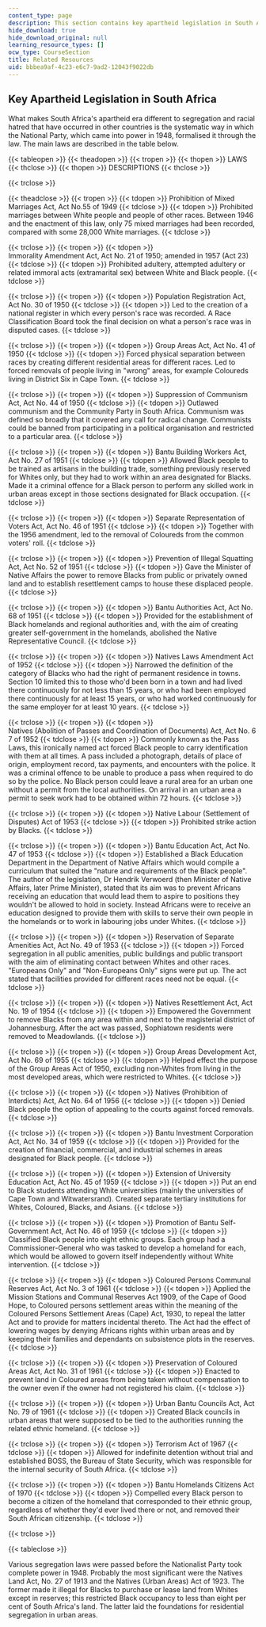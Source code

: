 ```yaml
---
content_type: page
description: This section contains key apartheid legislation in South Africa.
hide_download: true
hide_download_original: null
learning_resource_types: []
ocw_type: CourseSection
title: Related Resources
uid: bbbea9af-4c23-e6c7-9ad2-12043f9022db
---
```


Key Apartheid Legislation in South Africa 
------------------------------------------

What makes South Africa's apartheid era different to segregation and racial hatred that have occurred in other countries is the systematic way in which the National Party, which came into power in 1948, formalised it through the law. The main laws are described in the table below.

{{< tableopen >}}
{{< theadopen >}}
{{< tropen >}}
{{< thopen >}}
LAWS
{{< thclose >}}
{{< thopen >}}
DESCRIPTIONS
{{< thclose >}}

{{< trclose >}}

{{< theadclose >}}
{{< tropen >}}
{{< tdopen >}}
Prohibition of Mixed Marriages Act, Act No.55 of 1949
{{< tdclose >}}
{{< tdopen >}}
Prohibited marriages between White people and people of other races. Between 1946 and the enactment of this law, only 75 mixed marriages had been recorded, compared with some 28,000 White marriages.
{{< tdclose >}}

{{< trclose >}}
{{< tropen >}}
{{< tdopen >}}
Immorality Amendment Act, Act No. 21 of 1950; amended in 1957 (Act 23) 
{{< tdclose >}}
{{< tdopen >}}
Prohibited adultery, attempted adultery or related immoral acts (extramarital sex) between White and Black people.
{{< tdclose >}}

{{< trclose >}}
{{< tropen >}}
{{< tdopen >}}
Population Registration Act, Act No. 30 of 1950
{{< tdclose >}}
{{< tdopen >}}
Led to the creation of a national register in which every person's race was recorded. A Race Classification Board took the final decision on what a person's race was in disputed cases.
{{< tdclose >}}

{{< trclose >}}
{{< tropen >}}
{{< tdopen >}}
Group Areas Act, Act No. 41 of 1950
{{< tdclose >}}
{{< tdopen >}}
Forced physical separation between races by creating different residential areas for different races. Led to forced removals of people living in "wrong" areas, for example Coloureds living in District Six in Cape Town.
{{< tdclose >}}

{{< trclose >}}
{{< tropen >}}
{{< tdopen >}}
Suppression of Communism Act, Act No. 44 of 1950
{{< tdclose >}}
{{< tdopen >}}
Outlawed communism and the Community Party in South Africa. Communism was defined so broadly that it covered any call for radical change. Communists could be banned from participating in a political organisation and restricted to a particular area.
{{< tdclose >}}

{{< trclose >}}
{{< tropen >}}
{{< tdopen >}}
Bantu Building Workers Act, Act No. 27 of 1951
{{< tdclose >}}
{{< tdopen >}}
Allowed Black people to be trained as artisans in the building trade, something previously reserved for Whites only, but they had to work within an area designated for Blacks. Made it a criminal offence for a Black person to perform any skilled work in urban areas except in those sections designated for Black occupation.
{{< tdclose >}}

{{< trclose >}}
{{< tropen >}}
{{< tdopen >}}
Separate Representation of Voters Act, Act No. 46 of 1951
{{< tdclose >}}
{{< tdopen >}}
Together with the 1956 amendment, led to the removal of Coloureds from the common voters' roll.
{{< tdclose >}}

{{< trclose >}}
{{< tropen >}}
{{< tdopen >}}
Prevention of Illegal Squatting Act, Act No. 52 of 1951
{{< tdclose >}}
{{< tdopen >}}
Gave the Minister of Native Affairs the power to remove Blacks from public or privately owned land and to establish resettlement camps to house these displaced people.
{{< tdclose >}}

{{< trclose >}}
{{< tropen >}}
{{< tdopen >}}
Bantu Authorities Act, Act No. 68 of 1951
{{< tdclose >}}
{{< tdopen >}}
Provided for the establishment of Black homelands and regional authorities and, with the aim of creating greater self-government in the homelands, abolished the Native Representative Council.
{{< tdclose >}}

{{< trclose >}}
{{< tropen >}}
{{< tdopen >}}
Natives Laws Amendment Act of 1952
{{< tdclose >}}
{{< tdopen >}}
Narrowed the definition of the category of Blacks who had the right of permanent residence in towns. Section 10 limited this to those who'd been born in a town and had lived there continuously for not less than 15 years, or who had been employed there continuously for at least 15 years, or who had worked continuously for the same employer for at least 10 years.
{{< tdclose >}}

{{< trclose >}}
{{< tropen >}}
{{< tdopen >}}
Natives (Abolition of Passes and Coordination of Documents) Act, Act No. 67 of 1952
{{< tdclose >}}
{{< tdopen >}}
Commonly known as the Pass Laws, this ironically named act forced Black people to carry identification with them at all times. A pass included a photograph, details of place of origin, employment record, tax payments, and encounters with the police. It was a criminal offence to be unable to produce a pass when required to do so by the police. No Black person could leave a rural area for an urban one without a permit from the local authorities. On arrival in an urban area a permit to seek work had to be obtained within 72 hours.
{{< tdclose >}}

{{< trclose >}}
{{< tropen >}}
{{< tdopen >}}
Native Labour (Settlement of Disputes) Act of 1953
{{< tdclose >}}
{{< tdopen >}}
Prohibited strike action by Blacks.
{{< tdclose >}}

{{< trclose >}}
{{< tropen >}}
{{< tdopen >}}
Bantu Education Act, Act No. 47 of 1953
{{< tdclose >}}
{{< tdopen >}}
Established a Black Education Department in the Department of Native Affairs which would compile a curriculum that suited the "nature and requirements of the Black people". The author of the legislation, Dr Hendrik Verwoerd (then Minister of Native Affairs, later Prime Minister), stated that its aim was to prevent Africans receiving an education that would lead them to aspire to positions they wouldn't be allowed to hold in society. Instead Africans were to receive an education designed to provide them with skills to serve their own people in the homelands or to work in labouring jobs under Whites.
{{< tdclose >}}

{{< trclose >}}
{{< tropen >}}
{{< tdopen >}}
Reservation of Separate Amenities Act, Act No. 49 of 1953
{{< tdclose >}}
{{< tdopen >}}
Forced segregation in all public amenities, public buildings and public transport with the aim of eliminating contact between Whites and other races. "Europeans Only" and "Non-Europeans Only" signs were put up. The act stated that facilities provided for different races need not be equal.
{{< tdclose >}}

{{< trclose >}}
{{< tropen >}}
{{< tdopen >}}
Natives Resettlement Act, Act No. 19 of 1954
{{< tdclose >}}
{{< tdopen >}}
Empowered the Government to remove Blacks from any area within and next to the magisterial district of Johannesburg. After the act was passed, Sophiatown residents were removed to Meadowlands.
{{< tdclose >}}

{{< trclose >}}
{{< tropen >}}
{{< tdopen >}}
Group Areas Development Act, Act No. 69 of 1955
{{< tdclose >}}
{{< tdopen >}}
Helped effect the purpose of the Group Areas Act of 1950, excluding non-Whites from living in the most developed areas, which were restricted to Whites.
{{< tdclose >}}

{{< trclose >}}
{{< tropen >}}
{{< tdopen >}}
Natives (Prohibition of Interdicts) Act, Act No. 64 of 1956
{{< tdclose >}}
{{< tdopen >}}
Denied Black people the option of appealing to the courts against forced removals.
{{< tdclose >}}

{{< trclose >}}
{{< tropen >}}
{{< tdopen >}}
Bantu Investment Corporation Act, Act No. 34 of 1959
{{< tdclose >}}
{{< tdopen >}}
Provided for the creation of financial, commercial, and industrial schemes in areas designated for Black people.
{{< tdclose >}}

{{< trclose >}}
{{< tropen >}}
{{< tdopen >}}
Extension of University Education Act, Act No. 45 of 1959
{{< tdclose >}}
{{< tdopen >}}
Put an end to Black students attending White universities (mainly the universities of Cape Town and Witwatersrand). Created separate tertiary institutions for Whites, Coloured, Blacks, and Asians.
{{< tdclose >}}

{{< trclose >}}
{{< tropen >}}
{{< tdopen >}}
Promotion of Bantu Self-Government Act, Act No. 46 of 1959
{{< tdclose >}}
{{< tdopen >}}
Classified Black people into eight ethnic groups. Each group had a Commissioner-General who was tasked to develop a homeland for each, which would be allowed to govern itself independently without White intervention.
{{< tdclose >}}

{{< trclose >}}
{{< tropen >}}
{{< tdopen >}}
Coloured Persons Communal Reserves Act, Act No. 3 of 1961
{{< tdclose >}}
{{< tdopen >}}
Applied the Mission Stations and Communal Reserves Act 1909, of the Cape of Good Hope, to Coloured persons settlement areas within the meaning of the Coloured Persons Settlement Areas (Cape) Act, 1930, to repeal the latter Act and to provide for matters incidental thereto. The Act had the effect of lowering wages by denying Africans rights within urban areas and by keeping their families and dependants on subsistence plots in the reserves.
{{< tdclose >}}

{{< trclose >}}
{{< tropen >}}
{{< tdopen >}}
Preservation of Coloured Areas Act, Act No. 31 of 1961
{{< tdclose >}}
{{< tdopen >}}
Enacted to prevent land in Coloured areas from being taken without compensation to the owner even if the owner had not registered his claim.
{{< tdclose >}}

{{< trclose >}}
{{< tropen >}}
{{< tdopen >}}
Urban Bantu Councils Act, Act No. 79 of 1961
{{< tdclose >}}
{{< tdopen >}}
Created Black councils in urban areas that were supposed to be tied to the authorities running the related ethnic homeland.
{{< tdclose >}}

{{< trclose >}}
{{< tropen >}}
{{< tdopen >}}
Terrorism Act of 1967
{{< tdclose >}}
{{< tdopen >}}
Allowed for indefinite detention without trial and established BOSS, the Bureau of State Security, which was responsible for the internal security of South Africa.
{{< tdclose >}}

{{< trclose >}}
{{< tropen >}}
{{< tdopen >}}
Bantu Homelands Citizens Act of 1970
{{< tdclose >}}
{{< tdopen >}}
Compelled every Black person to become a citizen of the homeland that corresponded to their ethnic group, regardless of whether they'd ever lived there or not, and removed their South African citizenship.
{{< tdclose >}}

{{< trclose >}}

{{< tableclose >}}

Various segregation laws were passed before the Nationalist Party took complete power in 1948. Probably the most significant were the Natives Land Act, No. 27 of 1913 and the Natives (Urban Areas) Act of 1923. The former made it illegal for Blacks to purchase or lease land from Whites except in reserves; this restricted Black occupancy to less than eight per cent of South Africa's land. The latter laid the foundations for residential segregation in urban areas.